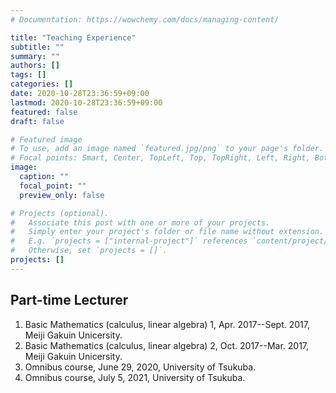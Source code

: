 ```yaml
---
# Documentation: https://wowchemy.com/docs/managing-content/

title: "Teaching Experience"
subtitle: ""
summary: ""
authors: []
tags: []
categories: []
date: 2020-10-28T23:36:59+09:00
lastmod: 2020-10-28T23:36:59+09:00
featured: false
draft: false

# Featured image
# To use, add an image named `featured.jpg/png` to your page's folder.
# Focal points: Smart, Center, TopLeft, Top, TopRight, Left, Right, BottomLeft, Bottom, BottomRight.
image:
  caption: ""
  focal_point: ""
  preview_only: false

# Projects (optional).
#   Associate this post with one or more of your projects.
#   Simply enter your project's folder or file name without extension.
#   E.g. `projects = ["internal-project"]` references `content/project/deep-learning/index.md`.
#   Otherwise, set `projects = []`.
projects: []
---
```

## Part-time Lecturer
1. Basic Mathematics (calculus, linear algebra) 1, Apr. 2017--Sept. 2017, Meiji Gakuin Unicersity.
2. Basic Mathematics (calculus, linear algebra) 2, Oct. 2017--Mar. 2017, Meiji Gakuin Unicersity.
3. Omnibus course, June 29, 2020, University of Tsukuba.
4. Omnibus course, July 5, 2021, University of Tsukuba.
